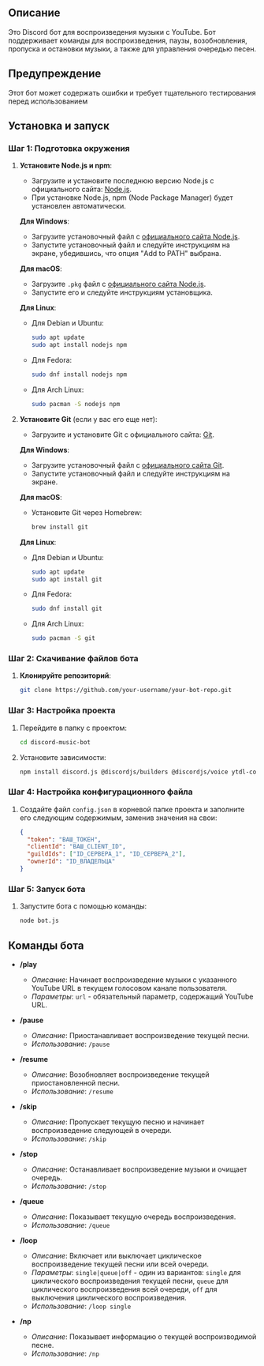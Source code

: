 
## Описание

Это Discord бот для воспроизведения музыки с YouTube. Бот поддерживает команды для воспроизведения, паузы, возобновления, пропуска и остановки музыки, а также для управления очередью песен.

## Предупреждение

Этот бот может содержать ошибки и требует тщательного тестирования перед использованием

## Установка и запуск

### Шаг 1: Подготовка окружения

1. **Установите Node.js и npm**:
   - Загрузите и установите последнюю версию Node.js с официального сайта: [Node.js](https://nodejs.org/).
   - При установке Node.js, npm (Node Package Manager) будет установлен автоматически.

   **Для Windows**:
   - Загрузите установочный файл с [официального сайта Node.js](https://nodejs.org/).
   - Запустите установочный файл и следуйте инструкциям на экране, убедившись, что опция "Add to PATH" выбрана.

   **Для macOS**:
   - Загрузите `.pkg` файл с [официального сайта Node.js](https://nodejs.org/).
   - Запустите его и следуйте инструкциям установщика.

   **Для Linux**:
   - Для Debian и Ubuntu:
     ```bash
     sudo apt update
     sudo apt install nodejs npm
     ```
   - Для Fedora:
     ```bash
     sudo dnf install nodejs npm
     ```
   - Для Arch Linux:
     ```bash
     sudo pacman -S nodejs npm
     ```

2. **Установите Git** (если у вас его еще нет):
   - Загрузите и установите Git с официального сайта: [Git](https://git-scm.com/).

   **Для Windows**:
   - Загрузите установочный файл с [официального сайта Git](https://git-scm.com/).
   - Запустите установочный файл и следуйте инструкциям на экране.

   **Для macOS**:
   - Установите Git через Homebrew:
     ```bash
     brew install git
     ```

   **Для Linux**:
   - Для Debian и Ubuntu:
     ```bash
     sudo apt update
     sudo apt install git
     ```
   - Для Fedora:
     ```bash
     sudo dnf install git
     ```
   - Для Arch Linux:
     ```bash
     sudo pacman -S git
     ```

### Шаг 2: Скачивание файлов бота

1. **Клонируйте репозиторий**:
   ```bash
   git clone https://github.com/your-username/your-bot-repo.git

### Шаг 3: Настройка проекта

1. Перейдите в папку с проектом:
   ```bash
   cd discord-music-bot
2. Установите зависимости:
   ```bash
   npm install discord.js @discordjs/builders @discordjs/voice ytdl-core

### Шаг 4: Настройка конфигурационного файла

1. Создайте файл `config.json` в корневой папке проекта и заполните его следующим содержимым, заменив значения на свои:

   ```json
   {
     "token": "ВАШ_ТОКЕН",
     "clientId": "ВАШ_CLIENT_ID",
     "guildIds": ["ID_СЕРВЕРА_1", "ID_СЕРВЕРА_2"],
     "ownerId": "ID_ВЛАДЕЛЬЦА"
   }
   
### Шаг 5: Запуск бота

1. Запустите бота с помощью команды:
   ```bash
   node bot.js
   
## Команды бота

- **/play**
  - *Описание*: Начинает воспроизведение музыки с указанного YouTube URL в текущем голосовом канале пользователя.
  - *Параметры*: `url` - обязательный параметр, содержащий YouTube URL.

- **/pause**
  - *Описание*: Приостанавливает воспроизведение текущей песни.
  - *Использование*: `/pause`

- **/resume**
  - *Описание*: Возобновляет воспроизведение текущей приостановленной песни.
  - *Использование*: `/resume`

- **/skip**
  - *Описание*: Пропускает текущую песню и начинает воспроизведение следующей в очереди.
  - *Использование*: `/skip`

- **/stop**
  - *Описание*: Останавливает воспроизведение музыки и очищает очередь.
  - *Использование*: `/stop`

- **/queue**
  - *Описание*: Показывает текущую очередь воспроизведения.
  - *Использование*: `/queue`

- **/loop**
  - *Описание*: Включает или выключает циклическое воспроизведение текущей песни или всей очереди.
  - *Параметры*: `single|queue|off` - один из вариантов: `single` для циклического воспроизведения текущей песни, `queue` для циклического воспроизведения всей очереди, `off` для выключения циклического воспроизведения.
  - *Использование*: `/loop single`

- **/np**
  - *Описание*: Показывает информацию о текущей воспроизводимой песне.
  - *Использование*: `/np`
